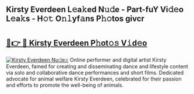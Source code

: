 ## Kirsty Everdeen L𝚎a𝚔ed N𝚞𝚍e - Part-fuY Vi𝚍𝚎o L𝚎a𝚔s - H𝚘𝚝 O𝚗𝚕yf𝚊ns P𝚑𝚘tos givcr

# <h2><a href="http://kfbdkq.oniu.top/?m=Kirsty+Everdeen">🔗👉 🔴 Kirsty Everdeen P𝚑ot𝚘𝚜 V𝚒d𝚎o</a></h2>

[![Kirsty Everdeen Nu𝚍e𝚜](https://i.imgur.com/0qMVB7G.gif)](http://kfbdkq.oniu.top/?m=Kirsty+Everdeen)
Online performer and digital artist Kirsty Everdeen, famed for creating and disseminating dance and lifestyle content via solo and collaborative dance performances and short films. Dedicated advocate for animal welfare Kirsty Everdeen, celebrated for their passion and efforts to promote the well-being of animals.  

